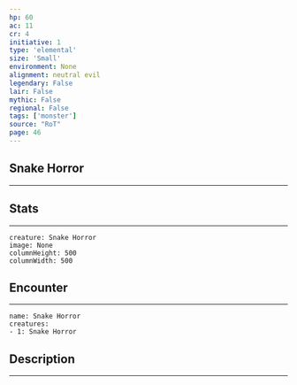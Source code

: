 ```yaml
---
hp: 60
ac: 11
cr: 4
initiative: 1
type: 'elemental'    
size: 'Small'
environment: None
alignment: neutral evil
legendary: False
lair: False
mythic: False
regional: False
tags: ['monster']
source: "RoT"
page: 46
---
```


## Snake Horror
---



## Stats
---

```statblock
creature: Snake Horror
image: None
columnHeight: 500
columnWidth: 500
```

## Encounter
---

```encounter-table
name: Snake Horror
creatures:
- 1: Snake Horror
```

## Description
---




